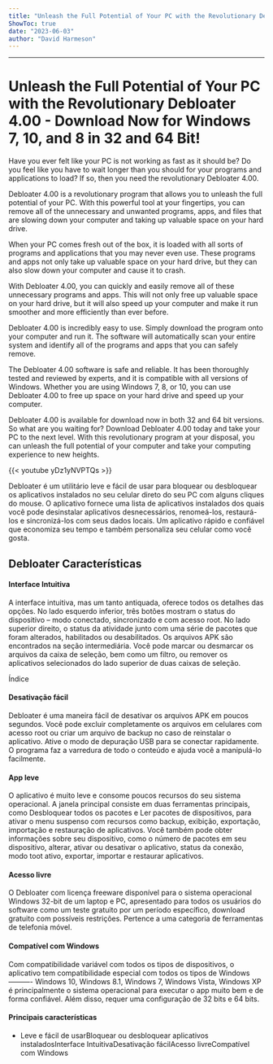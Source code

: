 ```yaml
---
title: "Unleash the Full Potential of Your PC with the Revolutionary Debloater 4.00 - Download Now for Windows 7, 10, and 8 in 32 and 64 Bit!"
ShowToc: true 
date: "2023-06-03"
author: "David Harmeson"
---
```

*****
# Unleash the Full Potential of Your PC with the Revolutionary Debloater 4.00 - Download Now for Windows 7, 10, and 8 in 32 and 64 Bit!

Have you ever felt like your PC is not working as fast as it should be? Do you feel like you have to wait longer than you should for your programs and applications to load? If so, then you need the revolutionary Debloater 4.00.

Debloater 4.00 is a revolutionary program that allows you to unleash the full potential of your PC. With this powerful tool at your fingertips, you can remove all of the unnecessary and unwanted programs, apps, and files that are slowing down your computer and taking up valuable space on your hard drive.

When your PC comes fresh out of the box, it is loaded with all sorts of programs and applications that you may never even use. These programs and apps not only take up valuable space on your hard drive, but they can also slow down your computer and cause it to crash.

With Debloater 4.00, you can quickly and easily remove all of these unnecessary programs and apps. This will not only free up valuable space on your hard drive, but it will also speed up your computer and make it run smoother and more efficiently than ever before.

Debloater 4.00 is incredibly easy to use. Simply download the program onto your computer and run it. The software will automatically scan your entire system and identify all of the programs and apps that you can safely remove.

The Debloater 4.00 software is safe and reliable. It has been thoroughly tested and reviewed by experts, and it is compatible with all versions of Windows. Whether you are using Windows 7, 8, or 10, you can use Debloater 4.00 to free up space on your hard drive and speed up your computer.

Debloater 4.00 is available for download now in both 32 and 64 bit versions. So what are you waiting for? Download Debloater 4.00 today and take your PC to the next level. With this revolutionary program at your disposal, you can unleash the full potential of your computer and take your computing experience to new heights.

{{< youtube yDz1yNVPTQs >}} 



Debloater é um utilitário leve e fácil de usar para bloquear ou desbloquear os aplicativos instalados no seu celular direto do seu PC com alguns cliques do mouse. O aplicativo fornece uma lista de aplicativos instalados dos quais você pode desinstalar aplicativos desnecessários, renomeá-los, restaurá-los e sincronizá-los com seus dados locais. Um aplicativo rápido e confiável que economiza seu tempo e também personaliza seu celular como você gosta.
 
## Debloater Características
 
#### Interface Intuitiva
 
A interface intuitiva, mas um tanto antiquada, oferece todos os detalhes das opções. No lado esquerdo inferior, três botões mostram o status do dispositivo – modo conectado, sincronizado e com acesso root. No lado superior direito, o status da atividade junto com uma série de pacotes que foram alterados, habilitados ou desabilitados. Os arquivos APK são encontrados na seção intermediária. Você pode marcar ou desmarcar os arquivos da caixa de seleção, bem como um filtro, ou remover os aplicativos selecionados do lado superior de duas caixas de seleção.
 
Índice
 
#### Desativação fácil
 
Debloater é uma maneira fácil de desativar os arquivos APK em poucos segundos. Você pode excluir completamente os arquivos em celulares com acesso root ou criar um arquivo de backup no caso de reinstalar o aplicativo. Ative o modo de depuração USB para se conectar rapidamente. O programa faz a varredura de todo o conteúdo e ajuda você a manipulá-lo facilmente.
 
#### App leve
 
O aplicativo é muito leve e consome poucos recursos do seu sistema operacional. A janela principal consiste em duas ferramentas principais, como Desbloquear todos os pacotes e Ler pacotes de dispositivos, para ativar o menu suspenso com recursos como backup, exibição, exportação, importação e restauração de aplicativos. Você também pode obter informações sobre seu dispositivo, como o número de pacotes em seu dispositivo, alterar, ativar ou desativar o aplicativo, status da conexão, modo toot ativo, exportar, importar e restaurar aplicativos.
 
#### Acesso livre
 
O Debloater com licença freeware disponível para o sistema operacional Windows 32-bit de um laptop e PC, apresentado para todos os usuários do software como um teste gratuito por um período específico, download gratuito com possíveis restrições. Pertence a uma categoria de ferramentas de telefonia móvel.
 
#### Compatível com Windows
 
Com compatibilidade variável com todos os tipos de dispositivos, o aplicativo tem compatibilidade especial com todos os tipos de Windows ———- Windows 10, Windows 8.1, Windows 7, Windows Vista, Windows XP é principalmente o sistema operacional para executar o app muito bem e de forma confiável. Além disso, requer uma configuração de 32 bits e 64 bits.
 
#### Principais características
 
- Leve e fácil de usarBloquear ou desbloquear aplicativos instaladosInterface IntuitivaDesativação fácilAcesso livreCompatível com Windows




